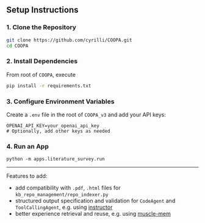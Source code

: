 ## Setup Instructions

### 1. Clone the Repository
```bash
git clone https://github.com/cyrilli/COOPA.git
cd COOPA
```

### 2. Install Dependencies
From root of `COOPA`, execute
```bash
pip install -r requirements.txt
```
### 3. Configure Environment Variables

Create a `.env` file in the root of `COOPA_v3` and add your API keys:

```
OPENAI_API_KEY=your_openai_api_key
# Optionally, add other keys as needed
```
### 4. Run an App
```
python -m apps.literature_survey.run
```

---
Features to add:
- add compatibility with `.pdf`, `.html` files for `kb_repo_management/repo_indexer.py`
- structured output specification and validation for `CodeAgent` and `ToolCallingAgent`, e.g. using [instructor](https://github.com/567-labs/instructor)
- better experience retrieval and reuse, e.g. using [muscle-mem](https://github.com/567-labs/instructor)
